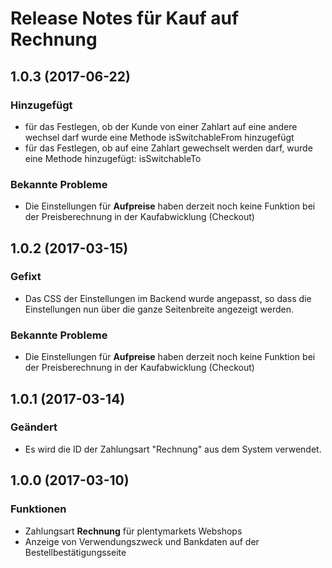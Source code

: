 # Release Notes für Kauf auf Rechnung

## 1.0.3 (2017-06-22)

### Hinzugefügt

- für das Festlegen, ob der Kunde von einer Zahlart auf eine andere wechsel darf wurde eine Methode isSwitchableFrom hinzugefügt
- für das Festlegen, ob auf eine Zahlart gewechselt werden darf, wurde eine Methode hinzugefügt: isSwitchableTo

### Bekannte Probleme

- Die Einstellungen für **Aufpreise** haben derzeit noch keine Funktion bei der Preisberechnung in der Kaufabwicklung (Checkout)

## 1.0.2 (2017-03-15)

### Gefixt

- Das CSS der Einstellungen im Backend wurde angepasst, so dass die Einstellungen nun über die ganze Seitenbreite angezeigt werden.

### Bekannte Probleme

- Die Einstellungen für **Aufpreise** haben derzeit noch keine Funktion bei der Preisberechnung in der Kaufabwicklung (Checkout)

## 1.0.1 (2017-03-14)

### Geändert

- Es wird die ID der Zahlungsart "Rechnung" aus dem System verwendet.

## 1.0.0 (2017-03-10)

### Funktionen

- Zahlungsart **Rechnung** für plentymarkets Webshops
- Anzeige von Verwendungszweck und Bankdaten auf der Bestellbestätigungsseite
